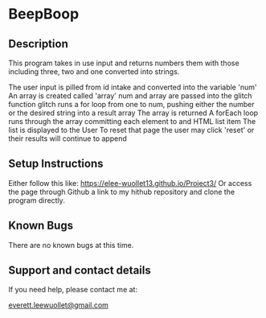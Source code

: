 # BeepBoop

## Description

This program takes in use input and returns numbers them with those including three, two and one converted into strings.

The user input is pilled from id intake and converted into the variable 'num'
An array is created called 'array'
num and array are passed into the glitch function
glitch runs a for loop from one to num, pushing either the number or the desired string into a result array
The array is returned
A forEach loop runs through the array committing each element to and HTML list item
The list is displayed to the User
To reset that page the user may click 'reset' or their results will continue to append

## Setup Instructions

Either follow this like:  https://elee-wuollet13.github.io/Project3/
Or access the page through Github a link to my hithub repository and clone the program directly.

## Known Bugs

There are no known bugs at this time.

## Support and contact details

If you need help, please contact me at:

everett.leewuollet@gmail.com

